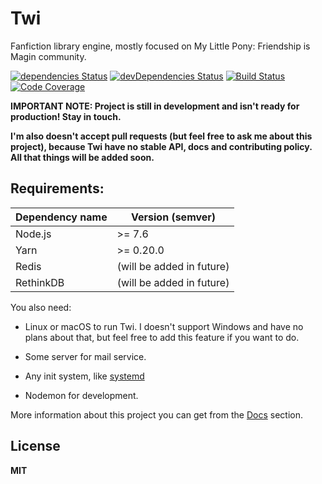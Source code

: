 # Twi

Fanfiction library engine, mostly focused on My Little Pony: Friendship is Magin community.

[![dependencies Status](https://david-dm.org/octet-stream/twi/status.svg)](https://david-dm.org/octet-stream/twi)
[![devDependencies Status](https://david-dm.org/octet-stream/twi/dev-status.svg)](https://david-dm.org/octet-stream/twi?type=dev)
[![Build Status](https://travis-ci.org/octet-stream/twi.svg?branch=master)](https://travis-ci.org/octet-stream/twi)
[![Code Coverage](https://codecov.io/github/octet-stream/twi/coverage.svg?branch=master)](https://codecov.io/github/octet-stream/twi?branch=master)

**IMPORTANT NOTE: Project is still in development
and isn't ready for production! Stay in touch.**

**I'm also doesn't accept pull requests (but feel free to ask me about this project), because Twi have no stable API, docs and contributing policy.**
**All that things will be added soon.**

## Requirements:

| Dependency name | Version (semver)          |
|-----------------|---------------------------|
| Node.js         | >= 7.6                    |
| Yarn            | >= 0.20.0                 |
| Redis           | (will be added in future) |
| RethinkDB       | (will be added in future) |

You also need:

* Linux or macOS to run Twi.
   I doesn't support Windows and have no plans about that,
   but feel free to add this feature if you want to do.

* Some server for mail service.
* Any init system, like [systemd](https://github.com/systemd/systemd)
* Nodemon for development.

More information about this project you can get from the [Docs](./doc) section.

## License

**MIT**
